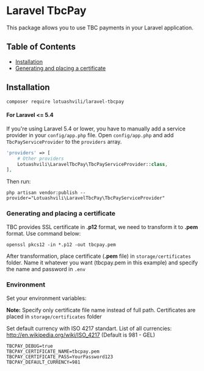 # Laravel TbcPay

This package allows you to use TBC payments in your Laravel application.

## Table of Contents

- [Installation](#installation)
- [Generating and placing a certificate](#generating-and-placing-a-certificate)

## Installation

```
composer require lotuashvili/laravel-tbcpay
```

#### For Laravel <= 5.4

If you're using Laravel 5.4 or lower, you have to manually add a service provider in your `config/app.php` file.
Open `config/app.php` and add `TbcPayServiceProvider` to the `providers` array.

```php
'providers' => [
    # Other providers
    Lotuashvili\LaravelTbcPay\TbcPayServiceProvider::class,
],
```

Then run:

```
php artisan vendor:publish --provider="Lotuashvili\LaravelTbcPay\TbcPayServiceProvider"
```

### Generating and placing a certificate

TBC provides SSL certificate in **.p12** format, we need to transform it to **.pem** format. Use command below:

```
openssl pkcs12 -in *.p12 -out tbcpay.pem
```

After transformation, place certificate (**.pem** file) in `storage/certificates` folder. Name it whatever you want (tbcpay.pem in this example) and specify the name and password in `.env`

### Environment

Set your environment variables:

**Note:** Specify only certificate file name instead of full path. Certificates are placed in `storage/certificates` folder

Set default currency with ISO 4217 standart. List of all currencies: http://en.wikipedia.org/wiki/ISO_4217 (Default is 981 - GEL)

```
TBCPAY_DEBUG=true
TBCPAY_CERTIFICATE_NAME=tbcpay.pem
TBCPAY_CERTIFICATE_PASS=YourPassword123
TBCPAY_DEFAULT_CURRENCY=981
```
